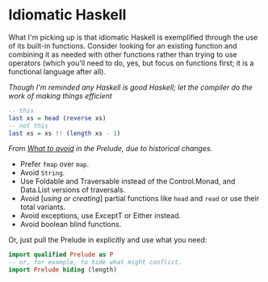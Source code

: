 # Idiomatic Haskell

What I'm picking up is that idiomatic Haskell is exemplified through the use of its built-in functions. Consider looking for an existing function and combining it as needed with other functions rather than trying to use operators (which you'll need to do, yes, but focus on functions first; it is a functional language after all).

_Though I'm reminded any Haskell is good Haskell; let the compiler do the work of making things efficient_

```haskell
-- this
last xs = head (reverse xs)
-- not this
last xs = xs !! (length xs - 1)
```

<Lozenge t="tip"/> _From [What to avoid](https://github.com/sdiehl/wiwinwlh/blob/master/tutorial.md#what-to-avoid) in the Prelude, due to historical changes._

- Prefer `fmap` over `map`.
- Avoid `String`.
- Use Foldable and Traversable instead of the Control.Monad, and Data.List versions of traversals.
- Avoid [_using or creating_] partial functions like `head` and `read` or use their total variants.
- Avoid exceptions, use ExceptT or Either instead.
- Avoid boolean blind functions.

Or, just pull the Prelude in explicitly and use what you need:

```haskell
import qualified Prelude as P
-- or, for example, to hide what might conflict.
import Prelude hiding (length)
```

